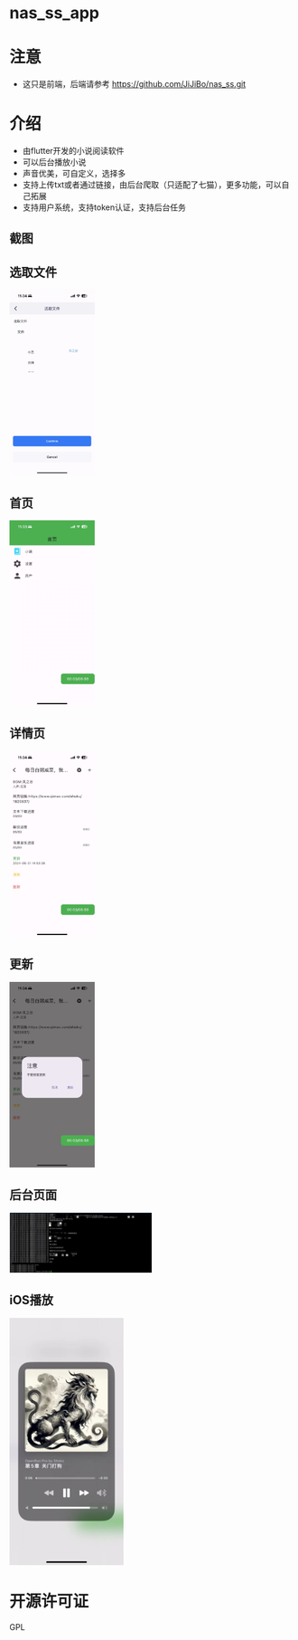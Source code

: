 # nas_ss_app

# 注意

- 这只是前端，后端请参考 https://github.com/JiJiBo/nas_ss.git

# 介绍

- 由flutter开发的小说阅读软件
- 可以后台播放小说
- 声音优美，可自定义，选择多
- 支持上传txt或者通过链接，由后台爬取（只适配了七猫），更多功能，可以自己拓展
- 支持用户系统，支持token认证，支持后台任务

## 截图 

## 选取文件
<img src="img/img%20%281%29.jpg" width="30%" alt="选取文件">

## 首页
<img src="img/img%20%282%29.jpg" width="30%" alt="首页">

## 详情页
<img src="img/img%20%283%29.jpg" width="30%" alt="详情页">

## 更新
<img src="img/img%20%284%29.jpg" width="30%" alt="更新">

## 后台页面
<img src="img/back.png" width="50%" alt="后台页面">

## iOS播放
<img src="img/ios.jpg" width="40%" alt="iOS播放">

# 开源许可证

GPL